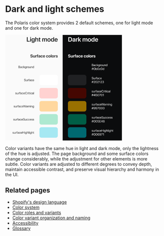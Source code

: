 # Dark and light schemes

The Polaris color system provides 2 default schemes, one for light mode and one for dark mode.

<img alt="Surface colors in dark and light mode" src="/design-language-documentation/assets/schemes.png" style="max-width: 75%;">

Color variants have the same hue in light and dark mode, only the lightness of the hue is adjusted. The page background and some surface colors change considerably, while the adjustment for other elements is more subtle. Color variants are adjusted to different degrees to convey depth, maintain accessible contrast, and preserve visual hierarchy and harmony in the UI.

## Related pages

- [Shopify's design language](/design-language-documentation/index.md)
- [Color system](/design-language-documentation/color-system/index.md)
- [Color roles and variants](/design-language-documentation/color-system/color-roles-and-variants.md)
- [Color variant organization and naming](/design-language-documentation/color-system/organization-and-naming.md)
- [Accessibility](/design-language-documentation/color-system/accessibility.md)
- [Glossary](/design-language-documentation/color-system/glossary.md)
